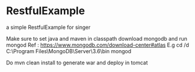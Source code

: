 # RestfulExample
a simple RestfulExample for singer


Make sure to set java and maven in classpath
download mongodb and run mongod
Ref : https://www.mongodb.com/download-center#atlas
E.g 
cd /d C:\Program Files\MongoDB\Server\3.6\bin
mongod

Do mvn clean install to generate war and deploy in tomcat



